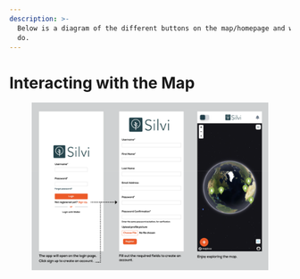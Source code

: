 ```yaml
---
description: >-
  Below is a diagram of the different buttons on the map/homepage and what they
  do.
---
```


# Interacting with the Map

<figure><img src="../.gitbook/assets/Interacting with the map.png" alt=""><figcaption></figcaption></figure>
